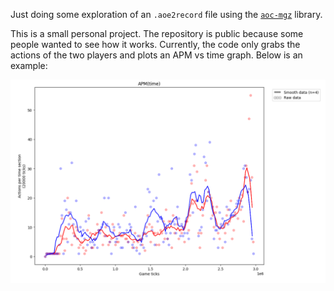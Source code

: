 Just doing some exploration of an `.aoe2record` file using the [`aoc-mgz`](https://github.com/happyleavesaoc/aoc-mgz) library.

This is a small personal project. The repository is public because some people wanted to see how it works. Currently, the code only grabs the actions of the two players and plots an APM vs time graph. Below is an example:

![](Example%20graph.png)
